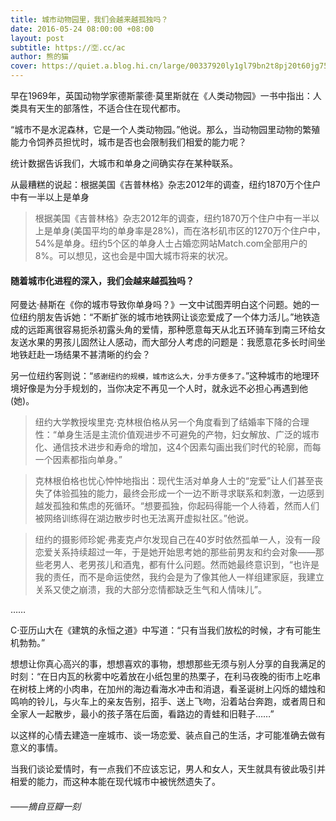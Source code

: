 ```yaml
---
title: 城市动物园里，我们会越来越孤独吗？
date: 2016-05-24 08:00:00 +08:00
layout: post
subtitle: https://🈳.cc/ac
author: 熊的猫
cover: https://quiet.a.blog.hi.cn/large/00337920ly1gl79bn2t8pj20t60jg75i.jpg
---
```


早在1969年，英国动物学家德斯蒙德·莫里斯就在《人类动物园》一书中指出：人类具有天生的部落性，不适合住在现代都市。

“城市不是水泥森林，它是一个人类动物园。”他说。那么，当动物园里动物的繁殖能力令饲养员担忧时，城市是否也会限制我们相爱的能力呢？

统计数据告诉我们，大城市和单身之间确实存在某种联系。

从最糟糕的说起：根据美国《吉普林格》杂志2012年的调查，纽约1870万个住户中有一半以上是单身
>根据美国《吉普林格》杂志2012年的调查，纽约1870万个住户中有一半以上是单身(美国平均的单身率是28%)，而在洛杉矶市区的1270万个住户中，54%是单身。纽约5个区的单身人士占婚恋网站Match.com全部用户的8%。可以想见，这也会是中国大城市将来的状况。

#### 随着城市化进程的深入，我们会越来越孤独吗？

阿曼达·赫斯在《你的城市导致你单身吗？》一文中试图弄明白这个问题。她的一位纽约朋友告诉她：“不断扩张的城市地铁网让谈恋爱成了一个体力活儿。”地铁造成的远距离很容易扼杀初露头角的爱情，那种愿意每天从北五环骑车到南三环给女友送水果的男孩儿固然让人感动，而大部分人考虑的问题是：我愿意花多长时间坐地铁赶赴一场结果不甚清晰的约会？

另一位纽约客则说：“`感谢纽约的规模，城市这么大，分手方便多了。`”这种城市的地理环境好像是为分手规划的，当你决定不再见一个人时，就永远不必担心再遇到他(她)。

>纽约大学教授埃里克·克林根伯格从另一个角度看到了结婚率下降的合理性：“单身生活是主流价值观进步不可避免的产物，妇女解放、广泛的城市化、通信技术进步和寿命的增加，这4个因素勾画出我们时代的轮廓，而每一个因素都指向单身。”

>克林根伯格也忧心忡忡地指出：现代生活对单身人士的“宠爱”让人们甚至丧失了体验孤独的能力，最终会形成一个一边不断寻求联系和刺激，一边感到越发孤独和焦虑的死循环。“想要孤独，你起码得能一个人待着，然而人们被网络训练得在湖边散步时也无法离开虚拟社区。”他说。

>纽约的摄影师珍妮·弗麦克卢尔发现自己在40岁时依然孤单一人，没有一段恋爱关系持续超过一年，于是她开始思考她的那些前男友和约会对象——那些老男人、老男孩儿和酒鬼，都有什么问题。然而她最终意识到，“也许是我的责任，而不是命运使然，我约会是为了像其他人一样组建家庭，我建立关系又使之崩溃，我的大部分恋情都缺乏生气和人情味儿”。

……

C·亚历山大在《建筑的永恒之道》中写道：“只有当我们放松的时候，才有可能生机勃勃。”

想想让你真心高兴的事，想想喜欢的事物，想想那些无须与别人分享的自我满足的时刻：“在日内瓦的秋雾中吃着放在小纸包里的热栗子，在利马夜晚的街市上吃串在树枝上烤的小肉串，在加州的海边看海水冲击和消退，看圣诞树上闪烁的蜡烛和鸣响的铃儿，与火车上的亲友告别，招手、送上飞吻，沿着站台奔跑，或者周日和全家人一起散步，最小的孩子落在后面，看路边的青蛙和旧鞋子……”

以这样的心情去建造一座城市、谈一场恋爱、装点自己的生活，才可能准确去做有意义的事情。

当我们谈论爱情时，有一点我们不应该忘记，男人和女人，天生就具有彼此吸引并相爱的能力，而这种本能在现代城市中被恍然遗失了。

###### ——摘自豆瓣一刻